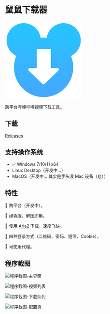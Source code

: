 # 鼠鼠下载器

![LOGO](./build-resources/icon.png)

跨平台哔哩哔哩视频下载工具。

## 下载

[Releases](https://github.com/MoyuScript/double-mouse-downloader/releases)

## 支持操作系统

- ✅ Windows 7/10/11 x64
- Linux Desktop（开发中...）
- MacOS（开发中... 其实是手头没 Mac 设备（悲））

## 特性

🌟 跨平台（开发中）。

🌟 绿色版，解压即用。

🌟 使用 [Aria2](https://github.com/aria2/aria2) 下载，速度飞快。

🌟 四种登录方式（二维码、密码、短信、Cookie）。

🌟 可使用代理。

## 程序截图

![程序截图-主界面](./assets/screenshots/main-page.jpg)

![程序截图-视频列表](./assets/screenshots/video-list.jpg)

![程序截图-下载队列](./assets/screenshots/download-queue.jpg)

![程序截图-配置页](./assets/screenshots/config-page.jpg)

